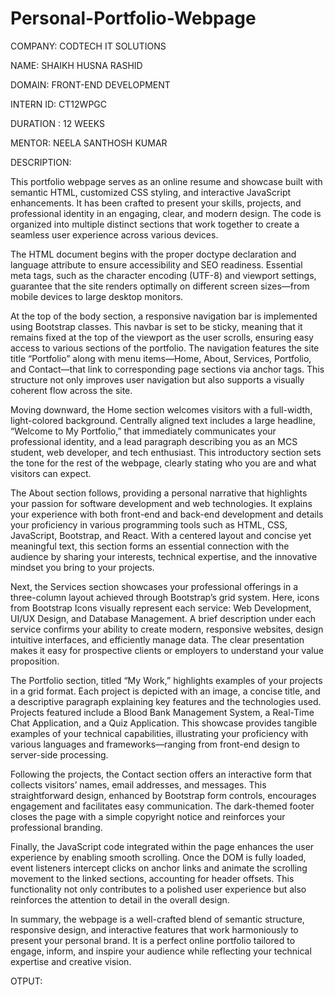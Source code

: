 # Personal-Portfolio-Webpage

COMPANY: CODTECH IT SOLUTIONS 

NAME: SHAIKH HUSNA RASHID 

DOMAIN: FRONT-END DEVELOPMENT 

INTERN ID: CT12WPGC 

DURATION : 12 WEEKS 

MENTOR: NEELA SANTHOSH KUMAR

DESCRIPTION:

This portfolio webpage serves as an online resume and showcase built with semantic HTML, customized CSS styling, and interactive JavaScript enhancements. It has been crafted to present your skills, projects, and professional identity in an engaging, clear, and modern design. The code is organized into multiple distinct sections that work together to create a seamless user experience across various devices.

The HTML document begins with the proper doctype declaration and language attribute to ensure accessibility and SEO readiness. Essential meta tags, such as the character encoding (UTF-8) and viewport settings, guarantee that the site renders optimally on different screen sizes—from mobile devices to large desktop monitors. 

At the top of the body section, a responsive navigation bar is implemented using Bootstrap classes. This navbar is set to be sticky, meaning that it remains fixed at the top of the viewport as the user scrolls, ensuring easy access to various sections of the portfolio. The navigation features the site title “Portfolio” along with menu items—Home, About, Services, Portfolio, and Contact—that link to corresponding page sections via anchor tags. This structure not only improves user navigation but also supports a visually coherent flow across the site.

Moving downward, the Home section welcomes visitors with a full-width, light-colored background. Centrally aligned text includes a large headline, “Welcome to My Portfolio,” that immediately communicates your professional identity, and a lead paragraph describing you as an MCS student, web developer, and tech enthusiast. This introductory section sets the tone for the rest of the webpage, clearly stating who you are and what visitors can expect.

The About section follows, providing a personal narrative that highlights your passion for software development and web technologies. It explains your experience with both front-end and back-end development and details your proficiency in various programming tools such as HTML, CSS, JavaScript, Bootstrap, and React. With a centered layout and concise yet meaningful text, this section forms an essential connection with the audience by sharing your interests, technical expertise, and the innovative mindset you bring to your projects.

Next, the Services section showcases your professional offerings in a three-column layout achieved through Bootstrap’s grid system. Here, icons from Bootstrap Icons visually represent each service: Web Development, UI/UX Design, and Database Management. A brief description under each service confirms your ability to create modern, responsive websites, design intuitive interfaces, and efficiently manage data. The clear presentation makes it easy for prospective clients or employers to understand your value proposition.

The Portfolio section, titled “My Work,” highlights examples of your projects in a grid format. Each project is depicted with an image, a concise title, and a descriptive paragraph explaining key features and the technologies used. Projects featured include a Blood Bank Management System, a Real-Time Chat Application, and a Quiz Application. This showcase provides tangible examples of your technical capabilities, illustrating your proficiency with various languages and frameworks—ranging from front-end design to server-side processing.

Following the projects, the Contact section offers an interactive form that collects visitors’ names, email addresses, and messages. This straightforward design, enhanced by Bootstrap form controls, encourages engagement and facilitates easy communication. The dark-themed footer closes the page with a simple copyright notice and reinforces your professional branding.

Finally, the JavaScript code integrated within the page enhances the user experience by enabling smooth scrolling. Once the DOM is fully loaded, event listeners intercept clicks on anchor links and animate the scrolling movement to the linked sections, accounting for header offsets. This functionality not only contributes to a polished user experience but also reinforces the attention to detail in the overall design.

In summary, the webpage is a well-crafted blend of semantic structure, responsive design, and interactive features that work harmoniously to present your personal brand. It is a perfect online portfolio tailored to engage, inform, and inspire your audience while reflecting your technical expertise and creative vision.


OTPUT:
